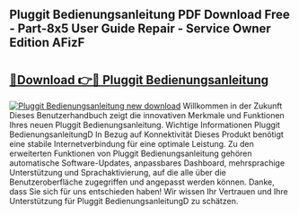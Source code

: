 ## Pluggit Bedienungsanleitung PDF Download Free - Part-8x5 User Guide Repair - Service Owner Edition AFizF

# <h2><a href="http://df5a5je.blite.top/?on=Pluggit+Bedienungsanleitung">🔗Download 👉🔴 Pluggit Bedienungsanleitung</a></h2>

[![Pluggit Bedienungsanleitung new download](https://i.imgur.com/lujVjoI.png)](http://df5a5je.blite.top/?on=Pluggit+Bedienungsanleitung)
Willkommen in der Zukunft Dieses Benutzerhandbuch zeigt die innovativen Merkmale und Funktionen Ihres neuen Pluggit Bedienungsanleitung. Wichtige Informationen Pluggit BedienungsanleitungD In Bezug auf Konnektivität Dieses Produkt benötigt eine stabile Internetverbindung für eine optimale Leistung. Zu den erweiterten Funktionen von Pluggit Bedienungsanleitung gehören automatische Software-Updates, anpassbares Dashboard, mehrsprachige Unterstützung und Sprachaktivierung, auf die alle über die Benutzeroberfläche zugegriffen und angepasst werden können. Danke, dass Sie sich für uns entschieden haben! Wir wissen Ihr Vertrauen und Ihre Unterstützung für Pluggit BedienungsanleitungD zu schätzen.
